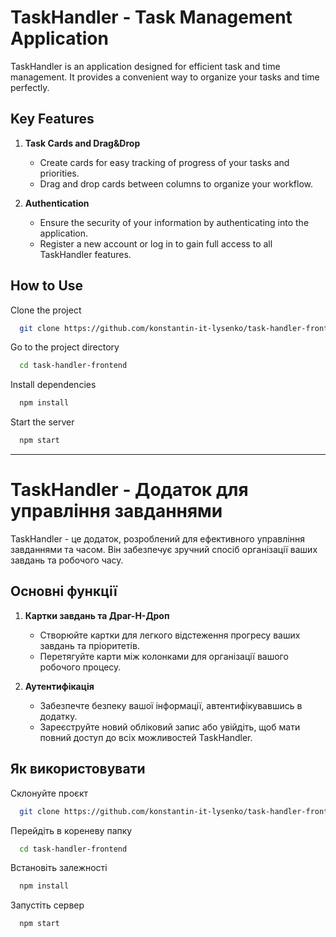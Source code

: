 # TaskHandler - Task Management Application

TaskHandler is an application designed for efficient task and time management. It
provides a convenient way to organize your tasks and time perfectly.

## Key Features

1. **Task Cards and Drag&Drop**

   - Create cards for easy tracking of progress of your tasks and priorities.
   - Drag and drop cards between columns to organize your workflow.

2. **Authentication**

   - Ensure the security of your information by authenticating into the
     application.
   - Register a new account or log in to gain full access to all TaskHandler
     features.

## How to Use

Clone the project

```bash
  git clone https://github.com/konstantin-it-lysenko/task-handler-frontend
```

Go to the project directory

```bash
  cd task-handler-frontend
```

Install dependencies

```bash
  npm install
```

Start the server

```bash
  npm start
```

---

# TaskHandler - Додаток для управління завданнями

TaskHandler - це додаток, розроблений для ефективного управління завданнями та
часом. Він забезпечує зручний спосіб організації ваших завдань та робочого часу.

## Основні функції

1. **Картки завдань та Драг-Н-Дроп**

   - Створюйте картки для легкого відстеження прогресу ваших завдань та пріоритетів.
   - Перетягуйте карти між колонками для організації вашого робочого процесу.

2. **Аутентифікація**

   - Забезпечте безпеку вашої інформації, автентифікувавшись в додатку.
   - Зареєструйте новий обліковий запис або увійдіть, щоб мати повний
     доступ до всіх можливостей TaskHandler.

## Як використовувати

Склонуйте проєкт

```bash
  git clone https://github.com/konstantin-it-lysenko/task-handler-frontend
```

Перейдіть в кореневу папку

```bash
  cd task-handler-frontend
```

Встановіть залежності

```bash
  npm install
```

Запустіть сервер

```bash
  npm start
```
